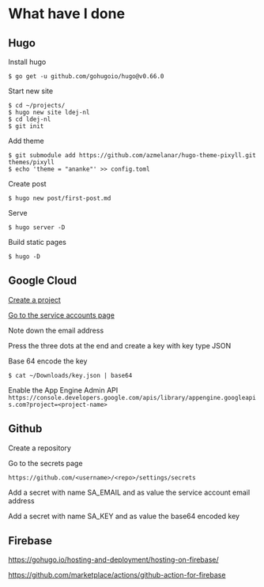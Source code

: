 # What have I done

## Hugo
Install hugo
```shell script
$ go get -u github.com/gohugoio/hugo@v0.66.0
```
Start new site
```shell script
$ cd ~/projects/
$ hugo new site ldej-nl
$ cd ldej-nl
$ git init
```
Add theme
```shell script
$ git submodule add https://github.com/azmelanar/hugo-theme-pixyll.git themes/pixyll
$ echo 'theme = "ananke"' >> config.toml
```
Create post
```shell script
$ hugo new post/first-post.md
```
Serve
```shell script
$ hugo server -D
```
Build static pages
```shell script
$ hugo -D
```

## Google Cloud

[Create a project](https://console.cloud.google.com/projectcreate)

[Go to the service accounts page](https://console.cloud.google.com/iam-admin/serviceaccounts)

Note down the email address

Press the three dots at the end and create a key with key type JSON

Base 64 encode the key
```shell script
$ cat ~/Downloads/key.json | base64
```

Enable the App Engine Admin API
`https://console.developers.google.com/apis/library/appengine.googleapis.com?project=<project-name>`

## Github

Create a repository

Go to the secrets page

`https://github.com/<username>/<repo>/settings/secrets`

Add a secret with name SA_EMAIL and as value the service account email address

Add a secret with name SA_KEY and as value the base64 encoded key

## Firebase

https://gohugo.io/hosting-and-deployment/hosting-on-firebase/

https://github.com/marketplace/actions/github-action-for-firebase

